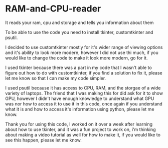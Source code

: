 # RAM-and-CPU-reader
It reads your ram, cpu and storage and tells you information about them


To be able to use the code you need to install tkinter, customtkinter and psutil.

I decided to use customtkinter mostly for it's wider range of viewing options and it's ability to look more modern, however I did not use thi much,
if you would like to change the code to make it look more modern, go for it.

I used tkinter because there was a part in my code that I wasn't able to figure out how to do with customtkinter,
if you find a solution to fix it, please let me know so that I can make my code simpler.

I used psutil because it has access to CPU, RAM, and the storgae of a wide variety of laptops. The friend that I was making this for
did ask for it to show GPU, however I didn't have enough knowledge to understand what GPU was nor how to access it to use it in
this code, once again if you understand what it is and how to access it's information using python, please let me know.

Thank you for using this code, I worked on it over a week after learning about how to use tkinter, and it was a fun project to work on,
i'm thinking about making a video tutorial as well for how to make it, if you would like to see this happen, please let me know.

